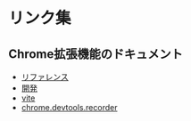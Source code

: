 # リンク集

## Chrome拡張機能のドキュメント

- [リファレンス](https://developer.chrome.com/docs/extensions/reference?hl=ja)
- [開発](https://developer.chrome.com/docs/extensions/develop?hl=ja)
- [vite](https://ja.vitejs.dev/guide/)
- [chrome.devtools.recorder](https://developer.chrome.com/docs/extensions/reference/api/devtools/recorder?hl=ja#export_plugin)
